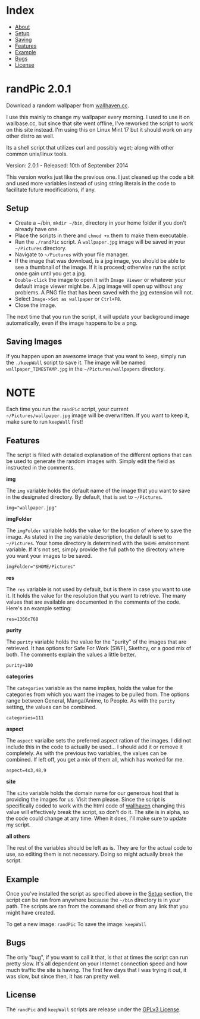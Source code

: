# Index

- [About](#about)
- [Setup](#setup)
- [Saving](#saving)
- [Features](#features)
- [Example](#example)
- [Bugs](#bugs)
- [License](#license)

<a name="about"></a>
# randPic 2.0.1

Download a random wallpaper from [wallhaven.cc](http://alpha.wallhaven.cc/).

I use this mainly to change my wallpaper every morning. I used to use it on wallbase.cc, but since that site went offline, I've reworked the script to work on this site instead. I'm using this on Linux Mint 17 but it should work on any other distro as well.

Its a shell script that utilizes curl and possibly wget; along with other common unix/linux tools.

Version: 2.0.1 - Released: 10th of September 2014

This version works just like the previous one. I just cleaned up the code a bit and used more variables instead of using string literals in the code to facilitate future modifications, if any.

<a name="setup"></a>
## Setup

* Create a ~/bin, `mkdir ~/bin`, directory in your home folder if you don't already have one.
* Place the scripts in there and `chmod +x` them to make them executable.
* Run the `./randPic` script. A `wallpaper.jpg` image will be saved in your `~/Pictures` directory.
* Navigate to `~/Pictures` with your file manager.
* If the image that was download, is a jpg image, you should be able to see a thumbnail of the image. If it is proceed; otherwise run the script once gain until you get a jpg.
* `Double-click` the image to open it with `Image Viewer` or whatever your default image viewer might be. A jpg image will open up without any problems. A PNG file that has been saved with the jpg extension will not.
* Select `Image->Set as wallpaper` or `Ctrl+F8`.
* Close the image.

The next time that you run the script, it will update your background image automatically, even if the image happens to be a png.

<a name="saving"></a>
## Saving Images

If you happen upon an awesome image that you want to keep, simply run the `./keepWall` script to save it. The image will be named `wallpaper_TIMESTAMP.jpg` in the `~/Pictures/wallpapers` directory.

NOTE
====
Each time you run the `randPic` script, your current `~/Pictures/wallpaper.jpg` image will be overwritten. If you want to keep it, make sure to run `keepWall` first!

<a name="features"></a>
## Features

The script is filled with detailed explanation of the different options that can be used to generate the random images with. Simply edit the field as instructed in the comments.

**img**

The `img` variable holds the default name of the image that you want to save in the designated directory. By default, that is set to `~/Pictures`.

`img="wallpaper.jpg"`

**imgFolder**

The `imgFolder` variable holds the value for the location of where to save the image. As stated in the `img` variable description, the default is set to `~/Pictures`. Your home directory is determined with the `$HOME` environment variable. If it's not set, simply provide the full path to the directory where you want your images to be saved. 

`imgFolder="$HOME/Pictures"`

**res**

The `res` variable is not used by default, but is there in case you want to use it. It holds the value for the resolution that you want to retrieve. The many values that are available are documented in the comments of the code. Here's an example setting:

`res=1366x768`

**purity**

The `purity` variable holds the value for the "purity" of the images that are retrieved. It has options for Safe For Work (SWF), Skethcy, or a good mix of both. The comments explain the values a little better.

`purity=100`

**categories**

The `categories` variable as the name implies, holds the value for the categories from which you want the images to be pulled from. The options range between General, Manga/Anime, to People. As with the `purity` setting, the values can be combined.

`categories=111`

**aspect**

The `aspect` varialbe sets the preferred aspect ration of the images. I did not include this in the code to actually be used... I should add it or remove it completely. As with the previous two variables, the values can be combined. If left off, you get a mix of them all, which has worked for me.

`aspect=4x3,48,9`

**site**

The `site` variable holds the domain name for our generous host that is providing the images for us. Visit them please. Since the script is specifically coded to work with the html code of [wallhaven](http://alpha.wallhaven.cc/) changing this value will effectively break the script, so don't do it. The site is in alpha, so the code could change at any time. When it does, I'll make sure to update my script.


**all others**

The rest of the variables should be left as is. They are for the actual code to use, so editing them is not necessary. Doing so might actually break the script.

<a name="example"></a>
## Example

Once you've installed the script as specified above in the [Setup](#setup) section, the script can be ran from anywhere because the `~/bin` directory is in your path. The scripts are ran from the command shell or from any link that you might have created.

To get a new image: `randPic`
To save the image: `keepWall`

<a name="bugs"></a>
## Bugs

The only "bug", if you want to call it that, is that at times the script can run pretty slow. It's all dependent on your Internet connection speed and how much traffic the site is having. The first few days that I was trying it out, it was slow, but since then, it has ran pretty well.

<a name="license"></a>
## License

The `randPic` and `keepWall` scripts are release under the [GPLv3 License](http://www.gnu.org/copyleft/gpl.html).
